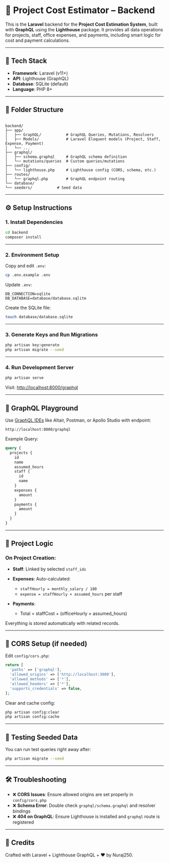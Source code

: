 # 🔧 Project Cost Estimator – Backend

This is the **Laravel** backend for the **Project Cost Estimation System**, built with **GraphQL** using the **Lighthouse** package. It provides all data operations for projects, staff, office expenses, and payments, including smart logic for cost and payment calculations.

---

## 🧱 Tech Stack

- **Framework**: Laravel (v11+)
- **API**: Lighthouse (GraphQL)
- **Database**: SQLite (default)
- **Language**: PHP 8+

---

## 📁 Folder Structure

```

backend/
├── app/
│   ├── GraphQL/           # GraphQL Queries, Mutations, Resolvers
│   ├── Models/            # Laravel Eloquent models (Project, Staff, Expense, Payment)
│   └── ...
├── graphql/
│   ├── schema.graphql     # GraphQL schema definition
│   └── mutations/queries  # Custom queries/mutations
├── config/
│   └── lighthouse.php     # Lighthouse config (CORS, schema, etc.)
├── routes/
│   └── graphql.php        # GraphQL endpoint routing
└── database/
└── seeders/           # Seed data

````

---

## ⚙️ Setup Instructions

### 1. Install Dependencies

```bash
cd backend
composer install
````

---

### 2. Environment Setup

Copy and edit `.env`:

```bash
cp .env.example .env
```

Update `.env`:

```env
DB_CONNECTION=sqlite
DB_DATABASE=database/database.sqlite
```

Create the SQLite file:

```bash
touch database/database.sqlite
```

---

### 3. Generate Keys and Run Migrations

```bash
php artisan key:generate
php artisan migrate --seed
```

---

### 4. Run Development Server

```bash
php artisan serve
```

Visit: [http://localhost:8000/graphql](http://localhost:8000/graphql)

---

## 🔗 GraphQL Playground

Use [GraphQL IDEs](https://altair.sirmuel.design/) like Altair, Postman, or Apollo Studio with endpoint:

```
http://localhost:8000/graphql
```

Example Query:

```graphql
query {
  projects {
    id
    name
    assumed_hours
    staff {
      id
      name
    }
    expenses {
      amount
    }
    payments {
      amount
    }
  }
}
```

---

## 📌 Project Logic

### On Project Creation:

* **Staff**: Linked by selected `staff_ids`
* **Expenses**: Auto-calculated:

  * `staffHourly = monthly_salary / 180`
  * `expense = staffHourly × assumed_hours` per staff
* **Payments**:

  * Total = staffCost + (officeHourly × assumed\_hours)

Everything is stored automatically with related records.

---

## 🔐 CORS Setup (if needed)

Edit `config/cors.php`:

```php
return [
  'paths' => ['graphql'],
  'allowed_origins' => ['http://localhost:3000'],
  'allowed_methods' => ['*'],
  'allowed_headers' => ['*'],
  'supports_credentials' => false,
];
```

Clear and cache config:

```bash
php artisan config:clear
php artisan config:cache
```

---

## 🧪 Testing Seeded Data

You can run test queries right away after:

```bash
php artisan migrate --seed
```

---

## 🛠 Troubleshooting

* ❌ **CORS Issues**: Ensure allowed origins are set properly in `config/cors.php`
* ❌ **Schema Error**: Double check `graphql/schema.graphql` and resolver bindings
* ❌ **404 on GraphQL**: Ensure Lighthouse is installed and `graphql` route is registered

---

## 🤝 Credits

Crafted with Laravel + Lighthouse GraphQL + ❤️ by Nuraj250.
